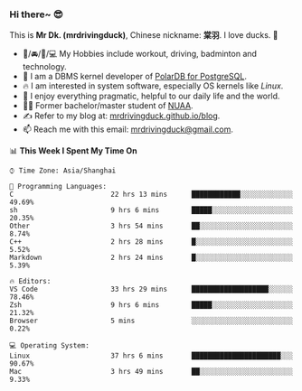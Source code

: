 ### Hi there~ 😎

This is **Mr Dk. (mrdrivingduck)**, Chinese nickname: **棠羽**. I love ducks. 🦆

- 💪/🚘/🏸/💻 My Hobbies include workout, driving, badminton and technology.
- 🍊 I am a DBMS kernel developer of [PolarDB for PostgreSQL](https://github.com/ApsaraDB/PolarDB-for-PostgreSQL).
- 🔥 I am interested in system software, especially OS kernels like *Linux*.
- 🔧 I enjoy everything pragmatic, helpful to our daily life and the world.
- 👨‍🎓 Former bachelor/master student of [NUAA](https://en.wikipedia.org/wiki/Nanjing_University_of_Aeronautics_and_Astronautics).
- ✍ Refer to my blog at: [mrdrivingduck.github.io/blog](https://www.mrdrivingduck.cn/blog/#/).
- 📫 Reach me with this email: [mrdrivingduck@gmail.com](mailto:mrdrivingduck@gmail.com).

<!--START_SECTION:waka-->
📊 **This Week I Spent My Time On** 

```text
⌚︎ Time Zone: Asia/Shanghai

💬 Programming Languages: 
C                        22 hrs 13 mins      ████████████░░░░░░░░░░░░░   49.69% 
sh                       9 hrs 6 mins        █████░░░░░░░░░░░░░░░░░░░░   20.35% 
Other                    3 hrs 54 mins       ██░░░░░░░░░░░░░░░░░░░░░░░   8.74% 
C++                      2 hrs 28 mins       █░░░░░░░░░░░░░░░░░░░░░░░░   5.52% 
Markdown                 2 hrs 24 mins       █░░░░░░░░░░░░░░░░░░░░░░░░   5.39%

🔥 Editors: 
VS Code                  33 hrs 29 mins      ███████████████████░░░░░░   78.46% 
Zsh                      9 hrs 6 mins        █████░░░░░░░░░░░░░░░░░░░░   21.32% 
Browser                  5 mins              ░░░░░░░░░░░░░░░░░░░░░░░░░   0.22%

💻 Operating System: 
Linux                    37 hrs 6 mins       ██████████████████████░░░   90.67% 
Mac                      3 hrs 49 mins       ██░░░░░░░░░░░░░░░░░░░░░░░   9.33%

```


<!--END_SECTION:waka-->

<!-- ![Mr Dk.'s GitHub Stats](https://github-readme-stats.vercel.app/api?username=mrdrivingduck&count_private&show_icons=true&theme=buefy) -->

<!-- ![Most Used Languages](https://github-readme-stats.vercel.app/api/top-langs/?username=mrdrivingduck&exclude_repo=mips32-CPU,snort-tcp-socket&theme=buefy&layout=compact&langs_count=10) -->


<!--
**mrdrivingduck/mrdrivingduck** is a ✨ _special_ ✨ repository because its `README.md` (this file) appears on your GitHub profile.

Here are some ideas to get you started:

- 🔭 I’m currently working on ...
- 🌱 I’m currently learning ...
- 👯 I’m looking to collaborate on ...
- 🤔 I’m looking for help with ...
- 💬 Ask me about ...
- 📫 How to reach me: ...
- 😄 Pronouns: ...
- ⚡ Fun fact: ...
-->

